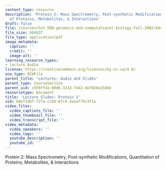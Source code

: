 ```yaml
---
content_type: resource
description: 'Protein 2: Mass Spectrometry, Post-synthetic Modifications, Quantitation
  of Proteins, Metabolites, & Interactions'
draft: false
file: /courses/hst-508-genomics-and-computational-biology-fall-2002/b8ef1dbff27accb887c41eeaf79c3f1a_02hnov05p2.pdf
file_size: 684637
file_type: application/pdf
image_metadata:
  caption: ''
  credit: ''
  image-alt: ''
learning_resource_types:
- Lecture Audio
license: https://creativecommons.org/licenses/by-nc-sa/4.0/
ocw_type: OCWFile
parent_title: 'Lectures: Audio and Slides'
parent_type: CourseSection
parent_uid: c970ffda-00d6-3214-7442-de7026e2584e
resourcetype: Document
title: 'Lecture Slides: Protein 2'
uid: b8ef1dbf-f27a-ccb8-87c4-1eeaf79c3f1a
video_files:
  video_captions_file: ''
  video_thumbnail_file: ''
  video_transcript_file: ''
video_metadata:
  video_speakers: ''
  video_tags: ''
  youtube_description: ''
  youtube_id: ''
---
```

Protein 2: Mass Spectrometry, Post-synthetic Modifications, Quantitation of Proteins, Metabolites, & Interactions